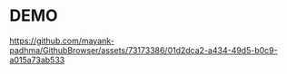 # DEMO
https://github.com/mayank-padhma/GithubBrowser/assets/73173386/01d2dca2-a434-49d5-b0c9-a015a73ab533
